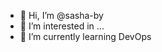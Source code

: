 - 👋 Hi, I’m @sasha-by
- 👀 I’m interested in ...
- 🌱 I’m currently learning DevOps


<!---
sasha-by/sasha-by is a ✨ special ✨ repository because its `README.md` (this file) appears on your GitHub profile.
You can click the Preview link to take a look at your changes.
--->
